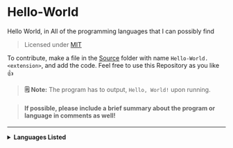 # Hello-World
 Hello World, in All of the programming languages that I can possibly find 

> Licensed under [MIT](https://github.com/Spidermath/Hello-World/blob/main/LICENSE)<br>

To contribute, make a file in the [Source](https://github.com/Spidermath/Hello-World/tree/main/Source) folder with name `Hello-World.<extension>`, and add the code. Feel free to use this Repository as you like 👍 

> **🗒 Note:** The program has to output, `Hello, World!` upon running.

> #### If possible, please include a brief summary about the program or language in comments as well!
<hr>
<details>
<summary><b>Languages Listed</b></summary>

<i>

- [BASIC](https://github.com/SpiderMath/Hello-World/blob/main/Source/Hello-World.bas) (<b>[Wikipedia](https://en.wikipedia.org/wiki/BASIC)</b>)

- [C](https://github.com/SpiderMath/Hello-World/blob/main/Source/Hello-World.c) (<b>[Wikipedia](https://en.wikipedia.org/wiki/C_(programming_language))</b>)

- [C++](https://github.com/SpiderMath/Hello-World/blob/main/Source/Hello-World.cpp) (<b>[Wikipedia](https://en.wikipedia.org/wiki/C++)</b>)

- [Clojure](https://github.com/SpiderMath/Hello-World/blob/main/Source/Hello-World.clj) (<b>[Wikipedia](https://en.wikipedia.org/wiki/Clojure)</b>)

- [CoffeeScript](https://github.com/SpiderMath/Hello-World/blob/main/Source/Hello-World.coffee) (<b>[Wikipedia](https://en.wikipedia.org/wiki/CoffeeScript)</b>)

- [Fortran](https://github.com/SpiderMath/Hello-World/blob/main/Source/Hello-World.f90) (<b>[Wikipedia](https://en.wikipedia.org/wiki/Fortran)</b>)

- [Go](https://github.com/SpiderMath/Hello-World/blob/main/Source/Hello-World.go) (<b>[Wikipedia](https://en.wikipedia.org/wiki/Go_(programming_language))</b>)

- [Haskell](https://github.com/SpiderMath/Hello-World/blob/main/Source/Hello-World.hs) (<b>[Wikipedia](https://en.wikipedia.org/wiki/Haskell_(programming_language)))

- [HTML](https://github.com/SpiderMath/Hello-World/blob/main/Source/Hello-World.html) (<b>[Wikipedia](https://en.wikipedia.org/wiki/HTML)</b>)

- [Java](https://github.com/SpiderMath/Hello-World/blob/main/Source/Hello-World.java) (<b>[Wikipedia](https://en.wikipedia.org/wiki/Java_(programming_language))</b>)

- [JavaScript](https://github.com/SpiderMath/Hello-World/blob/main/Source/Hello-World.js) (<b>[Wikipedia](https://en.wikipedia.org/wiki/JavaScript)</b>)

- [Julia](https://github.com/SpiderMath/Hello-World/blob/main/Source/Hello-World.js) (<b>[Wikipedia](https://en.wikipedia.org/wiki/Julia_(programming_language))</b>)

- [Kotlin](https://github.com/SpiderMath/Hello-World/blob/main/Source/Hello-World.kt) (<b>[Wikipedia](https://en.wikipedia.org/wiki/Kotlin_(programming_language))</b>)

- [Lua](https://github.com/SpiderMath/Hello-World/blob/main/Source/Hello-World.lua) (<b>[Wikipedia](https://en.wikipedia.org/wiki/Lua_(programming_language))</b>)

- [Matlab](https://github.com/SpiderMath/Hello-World/blob/main/Source/Hello-World.m) (<b>[Wikipedia](https://en.wikipedia.org/wiki/MATLAB)</b>)

- [Python](https://github.com/SpiderMath/Hello-World/blob/main/Source/Hello-World.py) (<b>[Wikipedia](https://en.wikipedia.org/wiki/Python_(programming_language))</b>)

- [Rust](https://github.com/SpiderMath/Hello-World/blob/main/Source/Hello-World.rs) (<b>[Wikipedia](https://en.wikipedia.org/wiki/Rust_(programming_language))</b>)

- [Shell Script](https://github.com/SpiderMath/Hello-World/blob/main/Source/Hello-World.sh) (<b>[Wikipedia](https://en.wikipedia.org/wiki/Shell_script)</b>)

- [TypeScript](https://github.com/SpiderMath/Hello-World/blob/main/Source/Hello-World.ts) (<b>[Wikipedia](https://en.wikipedia.org/wiki/TypeScript)</b>)

</i>
</details>
